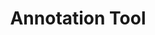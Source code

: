 ---
word: "true"

title: "Annotation Tool"

categories: ['']

tags: ['Annotation', 'Tool']

arwords: 'أداة عنونة'

arexps: []

enwords: ['Annotation Tool']

enexps: []

arlexicons: 'أ'

enlexicons: 'A'

authors: ['Ruqayya Roshdy']

translators: ['']

citations: 'مقدمة في حوسبة اللغة العربية'

sources: 'مركز الملك عبدالله بن عبدالعزيز الدولي لخدمة اللغة العربية'

slug: ""
---